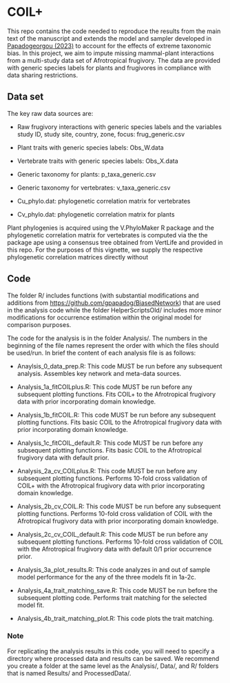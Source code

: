 # COIL+

This repo contains the code needed to reproduce the results from the main text of the manuscript and extends the model and sampler developed in [Papadogeorgou (2023)](https://github.com/gpapadog/BiasedNetwork) to account for the effects of extreme taxonomic bias. In this project, we aim to impute missing mammal-plant interactions from a multi-study data set of Afrotropical frugivory. The data are provided with generic species labels for plants and frugivores in compliance with data sharing restrictions.

## Data set

The key raw data sources are:

-   Raw frugivory interactions with generic species labels and the variables study ID, study site, country, zone, focus: frug_generic.csv

-   Plant traits with generic species labels: Obs_W.data

-   Vertebrate traits with generic species labels: Obs_X.data

-   Generic taxonomy for plants: p_taxa_generic.csv

-   Generic taxonomy for vertebrates: v_taxa_generic.csv

-   Cu_phylo.dat: phylogenetic correlation matrix for vertebrates

-   Cv_phylo.dat: phylogenetic correlation matrix for plants

Plant phylogenies is acquired using the V.PhyloMaker R package and the phylogenetic correlation matrix for vertebrates is computed via the the package ape using a consensus tree obtained from VertLife and provided in this repo. For the purposes of this vignette, we supply the respective phylogenetic correlation matrices directly without

## Code

The folder R/ includes functions (with substantial modifications and additions from <https://github.com/gpapadog/BiasedNetwork>) that are used in the analysis code while the folder HelperScriptsOld/ includes more minor modifications for occurrence estimation within the original model for comparison purposes.

The code for the analysis is in the folder Analysis/. The numbers in the beginning of the file names represent the order with which the files should be used/run. In brief the content of each analysis file is as follows:

-   Anaylsis_0_data_prep.R: This code MUST be run before any subsequent analysis. Assembles key network and meta-data sources.

-   Analysis_1a_fitCOILplus.R: This code MUST be run before any subsequent plotting functions. Fits COIL+ to the Afrotropical frugivory data with prior incorporating domain knowledge.

-   Analysis_1b_fitCOIL.R: This code MUST be run before any subsequent plotting functions. Fits basic COIL to the Afrotropical frugivory data with prior incorporating domain knowledge.

-   Analysis_1c_fitCOIL_default.R: This code MUST be run before any subsequent plotting functions. Fits basic COIL to the Afrotropical frugivory data with default prior.

-   Analysis_2a_cv_COILplus.R: This code MUST be run before any subsequent plotting functions. Performs 10-fold cross validation of COIL+ with the Afrotropical frugivory data with prior incorporating domain knowledge.

-   Analysis_2b_cv_COIL.R: This code MUST be run before any subsequent plotting functions. Performs 10-fold cross validation of COIL with the Afrotropical frugivory data with prior incorporating domain knowledge.

-   Analysis_2c_cv_COIL_default.R: This code MUST be run before any subsequent plotting functions. Performs 10-fold cross validation of COIL with the Afrotropical frugivory data with default 0/1 prior occurrence prior.

-   Analysis_3a_plot_results.R: This code analyzes in and out of sample model performance for the any of the three models fit in 1a-2c.

-   Analysis_4a_trait_matching_save.R: This code MUST be run before the subsequent plotting code. Performs trait matching for the selected model fit.

-   Analysis_4b_trait_matching_plot.R: This code plots the trait matching.

### Note

For replicating the analysis results in this code, you will need to specify a directory where processed data and results can be saved. We recommend you create a folder at the same level as the Analysis/, Data/, and R/ folders that is named Results/ and ProcessedData/.
